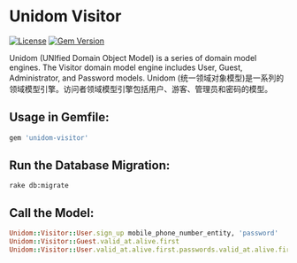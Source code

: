 # Unidom Visitor

[![License](https://img.shields.io/badge/license-MIT-green.svg)](http://opensource.org/licenses/MIT)
[![Gem Version](https://badge.fury.io/rb/unidom-visitor.svg)](https://badge.fury.io/rb/unidom-visitor)

Unidom (UNIfied Domain Object Model) is a series of domain model engines. The Visitor domain model engine includes User, Guest, Administrator, and Password models.
Unidom (统一领域对象模型)是一系列的领域模型引擎。访问者领域模型引擎包括用户、游客、管理员和密码的模型。

## Usage in Gemfile:
```ruby
gem 'unidom-visitor'
```

## Run the Database Migration:
```shell
rake db:migrate
```

## Call the Model:
```ruby
Unidom::Visitor::User.sign_up mobile_phone_number_entity, 'password'
Unidom::Visitor::Guest.valid_at.alive.first
Unidom::Visitor::User.valid_at.alive.first.passwords.valid_at.alive.first.merge(Unidom::Visitor::Authenticating.valid_at.alive).first
```
